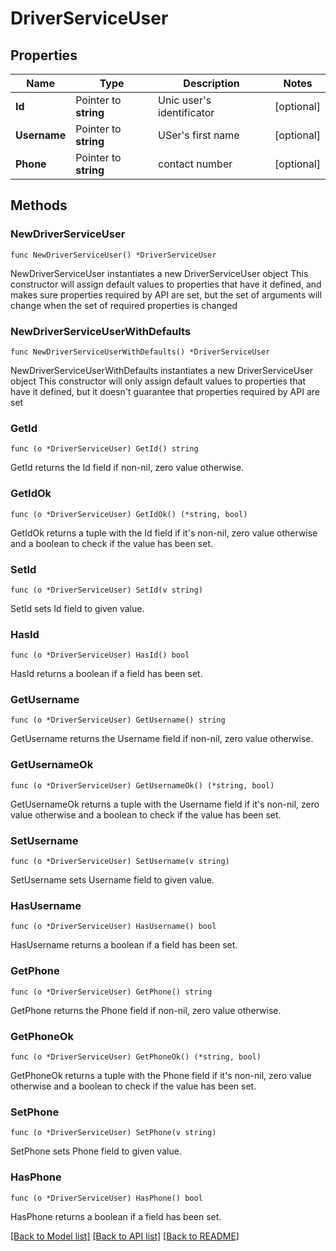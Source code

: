 # DriverServiceUser

## Properties

Name | Type | Description | Notes
------------ | ------------- | ------------- | -------------
**Id** | Pointer to **string** | Unic user&#39;s identificator | [optional] 
**Username** | Pointer to **string** | USer&#39;s first name | [optional] 
**Phone** | Pointer to **string** | contact number | [optional] 

## Methods

### NewDriverServiceUser

`func NewDriverServiceUser() *DriverServiceUser`

NewDriverServiceUser instantiates a new DriverServiceUser object
This constructor will assign default values to properties that have it defined,
and makes sure properties required by API are set, but the set of arguments
will change when the set of required properties is changed

### NewDriverServiceUserWithDefaults

`func NewDriverServiceUserWithDefaults() *DriverServiceUser`

NewDriverServiceUserWithDefaults instantiates a new DriverServiceUser object
This constructor will only assign default values to properties that have it defined,
but it doesn't guarantee that properties required by API are set

### GetId

`func (o *DriverServiceUser) GetId() string`

GetId returns the Id field if non-nil, zero value otherwise.

### GetIdOk

`func (o *DriverServiceUser) GetIdOk() (*string, bool)`

GetIdOk returns a tuple with the Id field if it's non-nil, zero value otherwise
and a boolean to check if the value has been set.

### SetId

`func (o *DriverServiceUser) SetId(v string)`

SetId sets Id field to given value.

### HasId

`func (o *DriverServiceUser) HasId() bool`

HasId returns a boolean if a field has been set.

### GetUsername

`func (o *DriverServiceUser) GetUsername() string`

GetUsername returns the Username field if non-nil, zero value otherwise.

### GetUsernameOk

`func (o *DriverServiceUser) GetUsernameOk() (*string, bool)`

GetUsernameOk returns a tuple with the Username field if it's non-nil, zero value otherwise
and a boolean to check if the value has been set.

### SetUsername

`func (o *DriverServiceUser) SetUsername(v string)`

SetUsername sets Username field to given value.

### HasUsername

`func (o *DriverServiceUser) HasUsername() bool`

HasUsername returns a boolean if a field has been set.

### GetPhone

`func (o *DriverServiceUser) GetPhone() string`

GetPhone returns the Phone field if non-nil, zero value otherwise.

### GetPhoneOk

`func (o *DriverServiceUser) GetPhoneOk() (*string, bool)`

GetPhoneOk returns a tuple with the Phone field if it's non-nil, zero value otherwise
and a boolean to check if the value has been set.

### SetPhone

`func (o *DriverServiceUser) SetPhone(v string)`

SetPhone sets Phone field to given value.

### HasPhone

`func (o *DriverServiceUser) HasPhone() bool`

HasPhone returns a boolean if a field has been set.


[[Back to Model list]](../README.md#documentation-for-models) [[Back to API list]](../README.md#documentation-for-api-endpoints) [[Back to README]](../README.md)


